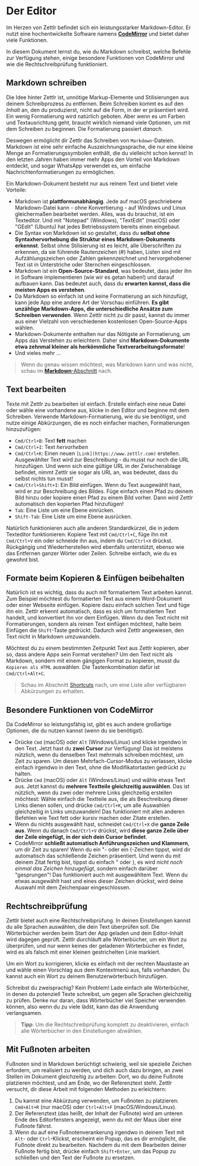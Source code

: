 # Der Editor

Im Herzen von Zettlr befindet sich ein leistungsstarker Markdown-Editor. Er nutzt eine hochentwickelte Software namens **[CodeMirror](https://codemirror.net/)** und bietet daher viele Funktionen.

In diesem Dokument lernst du, wie du Markdown schreibst, welche Befehle zur Verfügung stehen, einige besondere Funktionen von CodeMirror und wie die Rechtschreibprüfung funktioniert.

## Markdown schreiben

Die Idee hinter Zettlr ist, unnötige Markup-Elemente und Stilisierungen aus deinem Schreibprozess zu entfernen. Beim Schreiben kommt es auf den _Inhalt_ an, den du produzierst, nicht auf die Form, in der er präsentiert wird. Ein wenig Formatierung wird natürlich geboten. Aber wenn es um Farben und Textausrichtung geht, braucht wirklich niemand viele Optionen, um mit dem Schreiben zu beginnen. Die Formatierung passiert _danach_.

Deswegen ermöglicht dir Zettlr das Schreiben von `Markdown`-Dateien. Markdown ist eine sehr einfache Auszeichnungssprache, die nur eine kleine Menge an Formatierungssymbolen enthält, die du vielleicht schon kennst! In den letzten Jahren haben immer mehr Apps den Vorteil von Markdown entdeckt, und sogar WhatsApp verwendet es, um einfache Nachrichtenformatierungen zu ermöglichen.

Ein Markdown-Dokument besteht nur aus reinem Text und bietet viele Vorteile:

* Markdown ist **plattformunabhängig**. Jede auf macOS geschriebene Markdown-Datei kann - ohne Konvertierung - auf Windows und Linux gleichermaßen bearbeitet werden. Alles, was du brauchst, ist ein Texteditor. Und mit "Notepad" (Windows), "TextEdit" (macOS) oder "GEdit" (Ubuntu) hat jedes Betriebssystem bereits einen eingebaut.
* Die Syntax von Markdown ist so gestaltet, dass du **selbst ohne Syntaxhervorhebung die Struktur eines Markdown-Dokuments erkennst**. Selbst ohne Stilisierung ist es leicht, alle Überschriften zu erkennen, da sie führende Rautenzeichen (#) haben, Listen sind mit Aufzählungszeichen oder Zahlen gekennzeichnet und hervorgehobener Text ist in Unterstriche oder Sternchen eingeschlossen.
* Markdown ist ein **Open-Source-Standard**, was bedeutet, dass jeder ihn in Software implementieren (wie wir es getan haben!) und darauf aufbauen kann. Das bedeutet auch, dass du **erwarten kannst, dass die meisten Apps es verstehen**.
* Da Markdown so einfach ist und keine Formatierung an sich hinzufügt, kann jede App eine andere Art der Vorschau einführen. **Es gibt unzählige Markdown-Apps, die unterschiedliche Ansätze zum Schreiben verwenden**. Wenn Zettlr nicht zu dir passt, kannst du immer aus einer Vielzahl von verschiedenen kostenlosen Open-Source-Apps wählen.
* Markdown-Dokumente enthalten nur das Nötigste an Formatierung, um Apps das Verstehen zu erleichtern. Daher sind **Markdown-Dokumente etwa zehnmal kleiner als herkömmliche Textverarbeitungsformate**!
* Und vieles mehr …

> Wenn du genau wissen möchtest, was Markdown kann und was nicht, schau im [**Markdown**-Abschnitt](../reference/markdown-basics.md) nach.

## Text bearbeiten

Texte mit Zettlr zu bearbeiten ist einfach. Erstelle einfach eine neue Datei oder wähle eine vorhandene aus, klicke in den Editor und beginne mit dem Schreiben. Verwende Markdown-Formatierung, wie du sie benötigst, und nutze einige Abkürzungen, die es noch einfacher machen, Formatierungen hinzuzufügen:

* `Cmd/Ctrl+B`: Text **fett** machen
* `Cmd/Ctrl+I`: Text _hervorheben_
* `Cmd/Ctrl+K`: Einen neuen `[Link](https://www.zettlr.com)` erstellen. Ausgewählter Text wird zur Beschreibung - du musst nur noch die URL hinzufügen. Und wenn sich eine gültige URL in der Zwischenablage befindet, nimmt Zettlr sie sogar als URL an, was bedeutet, dass du selbst nichts tun musst!
* `Cmd/Ctrl+Shift+I`: Ein Bild einfügen. Wenn du Text ausgewählt hast, wird er zur Beschreibung des Bildes. Füge einfach einen Pfad zu deinem Bild hinzu oder kopiere einen Pfad zu einem Bild vorher. Dann wird Zettlr automatisch den kopierten Pfad hinzufügen!
* `Tab`: Eine Liste um eine Ebene einrücken.
* `Shift-Tab`: Eine Liste um eine Ebene ausrücken.

Natürlich funktionieren auch alle anderen Standardkürzel, die in jedem Texteditor funktionieren: Kopiere Text mit `Cmd/Ctrl+C`, füge ihn mit `Cmd/Ctrl+V` ein oder schneide ihn aus, indem du `Cmd/Ctrl+X` drückst. Rückgängig und Wiederherstellen wird ebenfalls unterstützt, ebenso wie das Entfernen ganzer Wörter oder Zeilen. Schreibe einfach, wie du es gewohnt bist.

## Formate beim Kopieren & Einfügen beibehalten

Natürlich ist es wichtig, dass du auch mit formatiertem Text arbeiten kannst. Zum Beispiel möchtest du formatierten Text aus einem Word-Dokument oder einer Webseite einfügen. Kopiere dazu einfach solchen Text und füge ihn ein. Zettlr erkennt automatisch, dass es sich um formatierten Text handelt, und konvertiert ihn vor dem Einfügen. Wenn du den Text nicht mit Formatierungen, sondern als reinen Text einfügen möchtest, halte beim Einfügen die `Shift`-Taste gedrückt. Dadurch wird Zettlr angewiesen, den Text nicht in Markdown umzuwandeln.

Möchtest du zu einem bestimmten Zeitpunkt Text aus Zettlr kopieren, aber so, dass andere Apps sein Format verstehen? Um den Text nicht als Markdown, sondern mit einem gängigen Format zu kopieren, musst du `Kopieren als HTML` auswählen. Die Tastenkombination dafür ist `Cmd/Ctrl+Alt+C`.

> Schau im Abschnitt [Shortcuts](../reference/shortcuts.md) nach, um eine Liste aller verfügbaren Abkürzungen zu erhalten.

## Besondere Funktionen von CodeMirror

Da CodeMirror so leistungsfähig ist, gibt es auch andere großartige Optionen, die du nutzen kannst (wenn du sie benötigst).

* Drücke `Cmd` (macOS) oder `Alt` (Windows/Linux) und klicke irgendwo in den Text. Jetzt hast du **zwei Cursor** zur Verfügung! Das ist meistens nützlich, wenn du denselben Text mehrmals schreiben möchtest, um Zeit zu sparen. Um diesen Mehrfach-Cursor-Modus zu verlassen, klicke einfach irgendwo in den Text, ohne die Modifikatortasten gedrückt zu halten.
* Drücke `Cmd` (macOS) oder `Alt` (Windows/Linux) und wähle etwas Text aus. Jetzt kannst du **mehrere Textteile gleichzeitig auswählen**. Das ist nützlich, wenn du zwei oder mehrere Links gleichzeitig erstellen möchtest: Wähle einfach die Textteile aus, die als Beschreibung dieser Links dienen sollen, und drücke `Cmd/Ctrl+K`, um alle Auswahlen gleichzeitig in Links umzuwandeln! Das funktioniert mit allen anderen Befehlen wie Text fett oder kursiv machen oder Zitate erstellen.
* Wenn du nichts ausgewählt hast, schneidet `Cmd/Ctrl+X` die **ganze Zeile aus**. Wenn du danach `Cmd/Ctrl+V` drückst, wird **diese ganze Zeile über der Zeile eingefügt, in der sich dein Cursor befindet**.
* CodeMirror **schließt automatisch Anführungszeichen und Klammern**, um dir Zeit zu sparen! Wenn du ein "- oder ein (-Zeichen tippst, wird dir automatisch das schließende Zeichen präsentiert. Und wenn du mit deinem Zitat fertig bist, tippst du einfach " oder ), es wird _nicht noch einmal das Zeichen hinzugefügt_, sondern einfach darüber "gesprungen"! Das funktioniert auch mit ausgewähltem Text. Wenn du etwas ausgewählt hast und eines dieser Zeichen drückst, wird deine Auswahl mit dem Zeichenpaar eingeschlossen.

## Rechtschreibprüfung

Zettlr bietet auch eine Rechtschreibprüfung. In deinen Einstellungen kannst du alle Sprachen auswählen, die dein Text überprüfen soll. Die Wörterbücher werden beim Start der App geladen und dein Editor-Inhalt wird dagegen geprüft. Zettlr durchläuft alle Wörterbücher, um ein Wort zu überprüfen, und nur wenn keines der geladenen Wörterbücher es findet, wird es als falsch mit einer kleinen gestrichelten Linie markiert.

Um ein Wort zu korrigieren, klicke es einfach mit der rechten Maustaste an und wähle einen Vorschlag aus dem Kontextmenü aus, falls vorhanden. Du kannst auch ein Wort zu deinem Benutzerwörterbuch hinzufügen.

Schreibst du zweisprachig? Kein Problem! Lade einfach alle Wörterbücher, in denen du potenziell Texte schreibst, um gegen alle Sprachen gleichzeitig zu prüfen. Denke nur daran, dass Wörterbücher viel Speicher verwenden können, also wenn du zu viele lädst, kann das die Anwendung verlangsamen.

> **Tipp**: Um die Rechtschreibprüfung komplett zu deaktivieren, einfach alle Wörterbücher in den Einstellungen abwählen.

## Mit Fußnoten arbeiten

Fußnoten sind in Markdown berüchtigt schwierig, weil sie spezielle Zeichen erfordern, um realisiert zu werden, und dich auch dazu bringen, an zwei Stellen im Dokument gleichzeitig zu arbeiten: Dort, wo du deine Fußnote platzieren möchtest, und am Ende, wo der Referenztext steht. Zettlr versucht, dir diese Arbeit mit folgenden Methoden zu erleichtern:

1. Du kannst eine Abkürzung verwenden, um Fußnoten zu platzieren: `Cmd+Alt+R` (nur macOS) oder `Ctrl+Alt+F` (macOS/Windows/Linux).
2. Der Referenztext (das heißt, der Inhalt der Fußnote) wird am unteren Ende des Editorfensters angezeigt, wenn du mit der Maus über eine Fußnote fährst.
3. Wenn du auf eine Fußnotenverankerung irgendwo in deinem Text mit `Alt`- oder `Ctrl`-Klickst, erscheint ein Popup, das es dir ermöglicht, die Fußnote direkt zu bearbeiten. Nachdem du mit dem Bearbeiten deiner Fußnote fertig bist, drücke einfach `Shift+Enter`, um das Popup zu schließen und den Text der Fußnote zu ersetzen.
